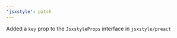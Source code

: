 ```yaml
---
'jsxstyle': patch
---
```


Added a `key` prop to the `JsxstyleProps` interface in `jsxstyle/preact`
